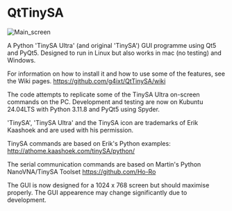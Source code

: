 # QtTinySA  
![Main_screen](https://github.com/user-attachments/assets/2e1af2da-3308-49b1-b471-9c64c6d14ed3)

A Python 'TinySA Ultra' (and original 'TinySA') GUI programme using Qt5 and PyQt5. Designed to run in Linux but also works in mac (no testing)
and Windows.
  
For information on how to install it and how to use some of the features, see the Wiki pages.
https://github.com/g4ixt/QtTinySA/wiki
  
The code attempts to replicate some of the TinySA Ultra on-screen commands on the PC.
Development and testing are now on Kubuntu 24.04LTS with Python 3.11.8 and PyQt5 using Spyder.

'TinySA', 'TinySA Ultra' and the TinySA icon are trademarks of Erik Kaashoek and are used with his permission.

TinySA commands are based on Erik's Python examples:
http://athome.kaashoek.com/tinySA/python/

The serial communication commands are based on Martin's Python NanoVNA/TinySA Toolset
https://github.com/Ho-Ro

The GUI is now designed for a 1024 x 768 screen but should maximise properly.  The GUI appearence may change significantly due to development.
